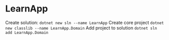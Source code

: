 # LearnApp
Create solution: `dotnet new sln --name LearnApp`
Create core project `dotnet new classlib --name LearnApp.Domain`
Add project to solution `dotnet sln add LearnApp.Domain`
